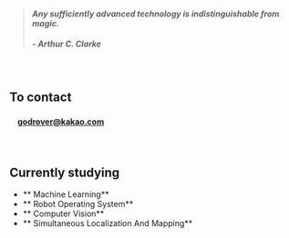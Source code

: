 > #### *Any sufficiently advanced technology is indistinguishable from magic.*
> ##### - Arthur C. Clarke

　

## **To contact**
#### 　[godrover@kakao.com](mailto:godrover@kakao.com)

　

## **Currently studying**

-   ** Machine Learning**
- ** Robot Operating System**
- ** Computer Vision**
- ** Simultaneous Localization And Mapping**

